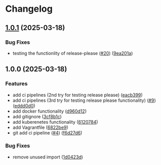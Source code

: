 # Changelog

## [1.0.1](https://github.com/fthilov/devops-lecture-project/compare/v1.0.0...v1.0.1) (2025-03-18)


### Bug Fixes

* testing the functionlity of release-please ([#20](https://github.com/fthilov/devops-lecture-project/issues/20)) ([9ea201a](https://github.com/fthilov/devops-lecture-project/commit/9ea201a590d4eba9c316dc69179bd495393f58ea))

## 1.0.0 (2025-03-18)


### Features

* add ci pipelines (2nd try for testing release please) ([eacb399](https://github.com/fthilov/devops-lecture-project/commit/eacb3997434c92b03f1351316515fe22552bc362))
* add ci pipelines (3rd try for testing release please functionality) ([#9](https://github.com/fthilov/devops-lecture-project/issues/9)) ([eddd0d0](https://github.com/fthilov/devops-lecture-project/commit/eddd0d078d86866e457ac0feda457d4e56204c70))
* add docker functionality ([d960d12](https://github.com/fthilov/devops-lecture-project/commit/d960d121bad7fc0e70711d6d2e62022eedc7450e))
* add gitignore ([3cf8b1c](https://github.com/fthilov/devops-lecture-project/commit/3cf8b1c4611ac840bd92018051e4e6dac75b1469))
* add kuberenetes functionality ([6120784](https://github.com/fthilov/devops-lecture-project/commit/6120784b614857cc9926b8ae70ffd0af5a7632c6))
* add Vagrantfile ([6822be9](https://github.com/fthilov/devops-lecture-project/commit/6822be9b87a7a677dfbc174b91e48bc57b741acd))
* git add ci pipeline ([#4](https://github.com/fthilov/devops-lecture-project/issues/4)) ([f6d27d6](https://github.com/fthilov/devops-lecture-project/commit/f6d27d642ef076f59df5c4c37eaf2faa6f63c4d1))


### Bug Fixes

* remove unused import ([1d0423d](https://github.com/fthilov/devops-lecture-project/commit/1d0423d3357ead7e85f16c104aad1e34371aa504))
